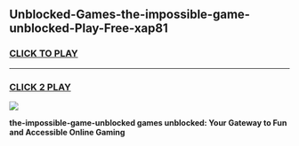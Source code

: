 
## Unblocked-Games-the-impossible-game-unblocked-Play-Free-xap81
<h3>
<a href="https://premium76.site?title=the-impossible-game-unblocked&ref=12A">CLICK TO PLAY</a></h3>
<hr>

<h3>
<a href="https://premium76.site?title=the-impossible-game-unblocked&ref=12A">CLICK 2 PLAY</a>
  
</h3>

<a href="https://premium76.site?title=the-impossible-game-unblocked&ref=12A"><img src="https://clearcache.store/games.png"></a>


**the-impossible-game-unblocked games unblocked: Your Gateway to Fun and Accessible Online Gaming**
